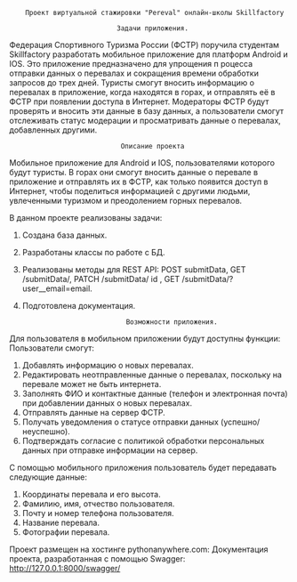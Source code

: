         Проект виртуальной стажировки "Pereval" онлайн-школы Skillfactory

                               Задачи приложения.

Федерация Спортивного Туризма России (ФСТР) поручила студентам Skillfactory разработать 
мобильное приложение для платформ Android и IOS. Это приложение предназначено для упрощения п
роцесса отправки данных о перевалах и сокращения времени обработки запросов до трех дней. 
Туристы смогут вносить информацию о перевалах в приложение, когда находятся в горах, и 
отправлять её в ФСТР при появлении доступа в Интернет. Модераторы ФСТР будут проверять и 
вносить эти данные в базу данных, а пользователи смогут отслеживать статус модерации и 
просматривать данные о перевалах, добавленных другими.

                                Описание проекта

Мобильное приложение для Android и IOS, пользователями которого будут туристы. В горах они 
смогут вносить данные о перевале в приложение и отправлять их в ФСТР, как только появится 
доступ в Интернет, чтобы поделиться информацией с другими людьми, увлеченными туризмом и 
преодолением горных перевалов.

В данном проекте реализованы задачи:
1. Создана база данных.
2. Разработаны классы по работе с БД.
3. Реализованы методы для REST API: POST submitData, GET /submitData/<id>, 
   PATCH /submitData/ id , GET /submitData/?user__email=email.
4. Подготовлена документация.

                                 Возможности приложения.

Для пользователя в мобильном приложении будут доступны функции:
Пользователи смогут:

1. Добавлять информацию о новых перевалах.
2. Редактировать неотправленные данные о перевалах, поскольку на перевале может не быть 
   интернета.
3. Заполнять ФИО и контактные данные (телефон и электронная почта) при добавлении данных о 
   новых перевалах.
4. Отправлять данные на сервер ФСТР.
5. Получать уведомления о статусе отправки данных (успешно/неуспешно).
6. Подтверждать согласие с политикой обработки персональных данных при отправке информации на 
   сервер.

C помощью мобильного приложения пользователь будет передавать следующие данные:
1. Координаты перевала и его высота.
2. Фамилию, имя, отчество пользователя.
3. Почту и номер телефона пользователя.
4. Название перевала.
5. Фотографии перевала.

Проект размещен на хостинге pythonanywhere.com: 
Документация проекта, разработанная с помощью Swagger: http://127.0.0.1:8000/swagger/